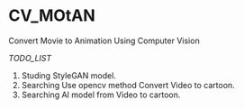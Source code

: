 # CV_MOtAN
Convert Movie to Animation Using Computer Vision 


*TODO_LIST*

1. Studing StyleGAN model.
2. Searching Use opencv method Convert Video to cartoon.
3. Searching AI model from Video to cartoon.
